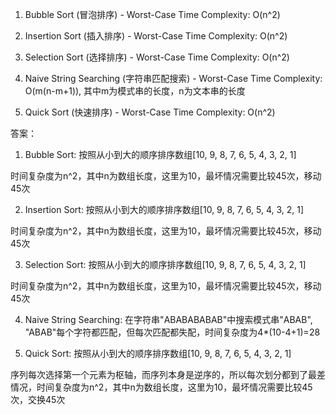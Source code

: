 

1. Bubble Sort (冒泡排序) - Worst-Case Time Complexity: O(n^2)

2. Insertion Sort (插入排序) - Worst-Case Time Complexity: O(n^2)

3. Selection Sort (选择排序) - Worst-Case Time Complexity: O(n^2)

4. Naive String Searching (字符串匹配搜索) - Worst-Case Time Complexity: O(m(n-m+1)), 其中m为模式串的长度，n为文本串的长度

5. Quick Sort (快速排序) - Worst-Case Time Complexity: O(n^2)

答案：

1. Bubble Sort: 按照从小到大的顺序排序数组[10, 9, 8, 7, 6, 5, 4, 3, 2, 1]

时间复杂度为n^2，其中n为数组长度，这里为10，最坏情况需要比较45次，移动45次

2. Insertion Sort: 按照从小到大的顺序排序数组[10, 9, 8, 7, 6, 5, 4, 3, 2, 1]

时间复杂度为n^2，其中n为数组长度，这里为10，最坏情况需要比较45次，移动45次

3. Selection Sort: 按照从小到大的顺序排序数组[10, 9, 8, 7, 6, 5, 4, 3, 2, 1]

时间复杂度为n^2，其中n为数组长度，这里为10，最坏情况需要比较45次，移动45次

4. Naive String Searching: 在字符串"ABABABABAB"中搜索模式串"ABAB", "ABAB"每个字符都匹配，但每次匹配都失配，时间复杂度为4*(10-4+1)=28

5. Quick Sort: 按照从小到大的顺序排序数组[10, 9, 8, 7, 6, 5, 4, 3, 2, 1]

序列每次选择第一个元素为枢轴，而序列本身是逆序的，所以每次划分都到了最差情况，时间复杂度为n^2，其中n为数组长度，这里为10，最坏情况需要比较45次，交换45次
